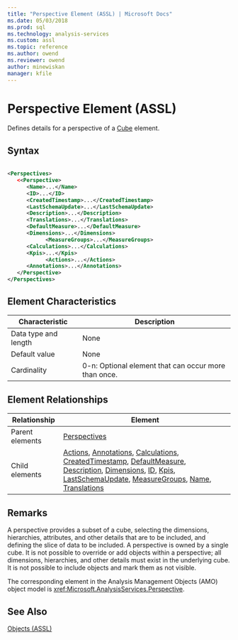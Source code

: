 ```yaml
---
title: "Perspective Element (ASSL) | Microsoft Docs"
ms.date: 05/03/2018
ms.prod: sql
ms.technology: analysis-services
ms.custom: assl
ms.topic: reference
ms.author: owend
ms.reviewer: owend
author: minewiskan
manager: kfile
---
```

# Perspective Element (ASSL)

  Defines details for a perspective of a [Cube](objects/cube-element-assl.md) element.  
  
## Syntax  
  
```xml  
  
<Perspectives>  
   <<Perspective>  
      <Name>...</Name>  
      <ID>...</ID>  
      <CreatedTimestamp>...</CreatedTimestamp>  
      <LastSchemaUpdate>...</LastSchemaUpdate>  
      <Description>...</Description>  
      <Translations>...</Translations>  
      <DefaultMeasure>...</DefaultMeasure>  
      <Dimensions>...</Dimensions>  
            <MeasureGroups>...</MeasureGroups>  
      <Calculations>...</Calculations>  
      <Kpis>...</Kpis>  
            <Actions>...</Actions>  
      <Annotations>...</Annotations>  
   </Perspective>  
</Perspectives>  
```  
  
## Element Characteristics  
  
|Characteristic|Description|  
|--------------------|-----------------|  
|Data type and length|None|  
|Default value|None|  
|Cardinality|0-n: Optional element that can occur more than once.|  
  
## Element Relationships  
  
|Relationship|Element|  
|------------------|-------------|  
|Parent elements|[Perspectives](collections/perspectives-element-assl.md)|  
|Child elements|[Actions](collections/actions-element-assl.md), [Annotations](collections/annotations-element-assl.md), [Calculations](collections/calculations-element-assl.md), [CreatedTimestamp](properties/createdtimestamp-element-assl.md), [DefaultMeasure](properties/defaultmeasure-element-assl.md), [Description](properties/description-element-assl.md), [Dimensions](collections/dimensions-element-assl.md), [ID](properties/id-element-assl.md), [Kpis](collections/kpis-element-assl.md), [LastSchemaUpdate](properties/lastschemaupdate-element-assl.md), [MeasureGroups](collections/measuregroups-element-assl.md), [Name](properties/name-element-assl.md), [Translations](collections/translations-element-assl.md)|  
  
## Remarks  
 A perspective provides a subset of a cube, selecting the dimensions, hierarchies, attributes, and other details that are to be included, and defining the slice of data to be included. A perspective is owned by a single cube. It is not possible to override or add objects within a perspective; all dimensions, hierarchies, and other details must exist in the underlying cube. It is not possible to include objects and mark them as not visible.  
  
 The corresponding element in the Analysis Management Objects (AMO) object model is <xref:Microsoft.AnalysisServices.Perspective>.  
  
## See Also  
 [Objects &#40;ASSL&#41;](objects/objects-assl.md)  
  
  
